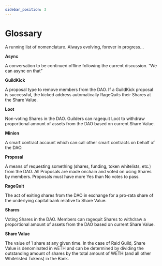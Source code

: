 ```yaml
---
sidebar_position: 3
---
```


# Glossary

A running list of nomenclature. Always evolving, forever in progress…

**Async**

A conversation to be continued offline following the current discussion. “We can async on that”

**GuildKick**

A proposal type to remove members from the DAO. If a GuildKick proposal is successful, the kicked address automatically RageQuits their Shares at the Share Value.

**Loot**

Non-voting Shares in the DAO. Guilders can ragequit Loot to withdraw proportional amount of assets from the DAO based on current Share Value.

**Minion**

A smart contract account which can call other smart contracts on behalf of the DAO.

**Proposal**

A means of requesting something (shares, funding, token whitelists, etc.) from the DAO. All Proposals are made onchain and voted on using Shares by members. Proposals must have more Yes than No votes to pass.

**RageQuit**

The act of exiting shares from the DAO in exchange for a pro-rata share of the underlying capital bank relative to Share Value.

**Shares**

Voting Shares in the DAO. Members can ragequit Shares to withdraw a proportional amount of assets from the DAO based on current Share Value.

**Share Value**

The value of 1 share at any given time. In the case of Raid Guild, Share Value is denominated in wETH and can be determined by dividing the outstanding amount of shares by the total amount of WETH (and all other Whitelisted Tokens) in the Bank.
